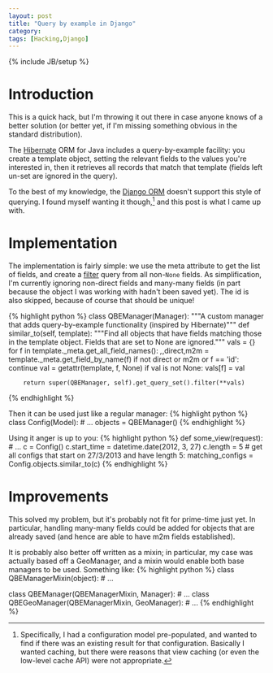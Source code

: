 ```yaml
---
layout: post
title: "Query by example in Django"
category: 
tags: [Hacking,Django]
---
```

{% include JB/setup %}

# Introduction

This is a quick hack, but I'm throwing it out there in case anyone
knows of a better solution (or better yet, if I'm missing something
obvious in the standard distribution).

The [Hibernate](http://www.hibernate.org/) ORM for Java includes a
query-by-example facility: you create a template object, setting the
relevant fields to the values you're interested in, then it retrieves
all records that match that template (fields left un-set are ignored
in the query).

To the best of my knowledge, the
[Django ORM](https://docs.djangoproject.com/en/1.5/topics/db/queries/)
doesn't support this style of querying.  I found myself wanting it
though,[^fn-reason] and this post is what I came up with.

[^fn-reason]: Specifically, I had a configuration model pre-populated,
and wanted to find if there was an existing result for that
configuration.  Basically I wanted caching, but there were reasons
that view caching (or even the low-level cache API) were not
appropriate.

# Implementation

The implementation is fairly simple: we use the meta attribute to get
the list of fields, and create a
[filter](https://docs.djangoproject.com/en/dev/topics/db/queries/#retrieving-specific-objects-with-filters)
query from all non-`None` fields.  As simplification, I'm currently
ignoring non-direct fields and many-many fields (in part because the
object I was working with hadn't been saved yet).  The id is also
skipped, because of course that should be unique!

{% highlight python %}
class QBEManager(Manager):
    """A custom manager that adds query-by-example functionality (inspired
    by Hibernate)"""
    def similar_to(self, template):
        """Find all objects that have fields matching those in the template
        object.  Fields that are set to None are ignored."""
        vals = {}
        for f in template._meta.get_all_field_names():
            _,_,direct,m2m = template._meta.get_field_by_name(f)
            if not direct or m2m or f == 'id':
                continue
            val = getattr(template, f, None)
            if val is not None:
                vals[f] = val

        return super(QBEManager, self).get_query_set().filter(**vals)
{% endhighlight %}

Then it can be used just like a regular manager:
{% highlight python %}
class Config(Model):
    # ...
    objects = QBEManager()
{% endhighlight %}

Using it anger is up to you:
{% highlight python %}
def some_view(request):
    # ...
    c = Config()
    c.start_time = datetime.date(2012, 3, 27)
    c.length = 5
    # get all configs that start on 27/3/2013 and have length 5:
    matching_configs = Config.objects.similar_to(c)
{% endhighlight %}

# Improvements

This solved my problem, but it's probably not fit for prime-time just
yet.  In particular, handling many-many fields could be added for
objects that are already saved (and hence are able to have m2m fields
established).

It is probably also better off written as a mixin; in particular, my
case was actually based off a GeoManager, and a mixin would enable
both base managers to be used.  Something like:
{% highlight python %}
class QBEManagerMixin(object):
    # ...

class QBEManager(QBEManagerMixin, Manager): # ...
class QBEGeoManager(QBEManagerMixin, GeoManager): # ...
{% endhighlight %}
